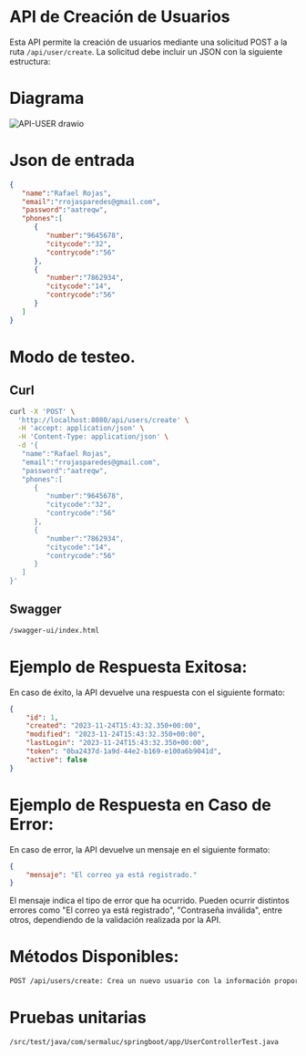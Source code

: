 # API de Creación de Usuarios

Esta API permite la creación de usuarios mediante una solicitud POST a la ruta `/api/user/create`. La solicitud debe incluir un JSON con la siguiente estructura:

# Diagrama

![API-USER drawio](https://github.com/rrojasparedes/api_user/assets/3418191/efa173a9-3941-44ea-9696-00c358fb1d97)


# Json de entrada

```json
{
   "name":"Rafael Rojas",
   "email":"rrojasparedes@gmail.com",
   "password":"aatreqw",
   "phones":[
      {
         "number":"9645678",
         "citycode":"32",
         "contrycode":"56"
      },
      {
         "number":"7862934",
         "citycode":"14",
         "contrycode":"56"
      }
   ]
}
```

# Modo de testeo.

## Curl

```bash
curl -X 'POST' \
  'http://localhost:8080/api/users/create' \
  -H 'accept: application/json' \
  -H 'Content-Type: application/json' \
  -d '{
   "name":"Rafael Rojas",
   "email":"rrojasparedes@gmail.com",
   "password":"aatreqw",
   "phones":[
      {
         "number":"9645678",
         "citycode":"32",
         "contrycode":"56"
      },
      {
         "number":"7862934",
         "citycode":"14",
         "contrycode":"56"
      }
   ]
}'
```
## Swagger

```bash
/swagger-ui/index.html
```

# Ejemplo de Respuesta Exitosa:

En caso de éxito, la API devuelve una respuesta con el siguiente formato:

```json
{
    "id": 1,
    "created": "2023-11-24T15:43:32.350+00:00",
    "modified": "2023-11-24T15:43:32.350+00:00",
    "lastLogin": "2023-11-24T15:43:32.350+00:00",
    "token": "0ba2437d-1a9d-44e2-b169-e100a6b9041d",
    "active": false
}
```

# Ejemplo de Respuesta en Caso de Error:

En caso de error, la API devuelve un mensaje en el siguiente formato:

```json
{
    "mensaje": "El correo ya está registrado."
}
```

El mensaje indica el tipo de error que ha ocurrido. Pueden ocurrir distintos errores como "El correo ya está registrado", "Contraseña inválida", entre otros, dependiendo de la validación realizada por la API.

# Métodos Disponibles:

```bash
POST /api/users/create: Crea un nuevo usuario con la información proporcionada en el cuerpo de la solicitud.
```
# Pruebas unitarias

```bash
/src/test/java/com/sermaluc/springboot/app/UserControllerTest.java
```
